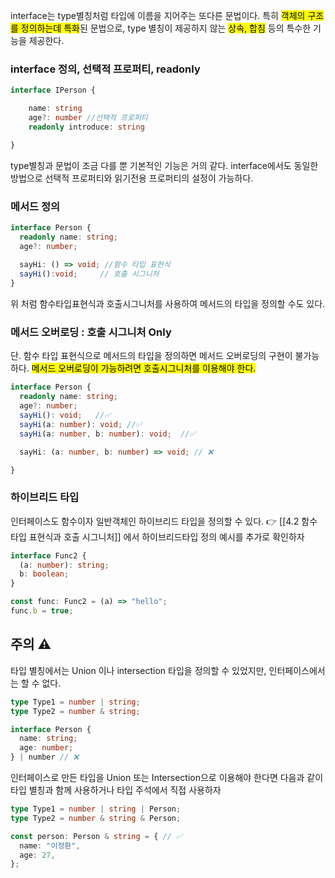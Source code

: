 

interface는 type별칭처럼 타입에 이름을 지어주는 또다른 문법이다. 
특히 <mark class="hltr-yellow">객체의 구조를 정의하는데 특화</mark>된 문법으로, type 별칭이 제공하지 않는 <mark class="hltr-yellow">상속, 합침</mark> 등의 특수한 기능을 제공한다.

### interface 정의, 선택적 프로퍼티, readonly

```typescript
interface IPerson {

	name: string
	age?: number //선택적 프로퍼티	
	readonly introduce: string

}
```

type별칭과 문법이 조금 다를 뿐 기본적인 기능은 거의 같다. interface에서도 동일한 방법으로 선택적 프로퍼티와 읽기전용 프로퍼티의 설정이 가능하다.

### 메서드 정의

```typescript
interface Person {
  readonly name: string;
  age?: number;
  
  sayHi: () => void; //함수 타입 표현식
  sayHi():void;     // 호출 시그니처 
}

```
 위 처럼 함수타입표현식과 호출시그니처를 사용하여 메서드의 타입을 정의할 수도 있다.

### 메서드 오버로딩 : 호출 시그니처 Only

단. 함수 타입 표현식으로 메서드의 타입을 정의하면 메서드 오버로딩의 구현이 불가능하다. 
<mark class="hltr-yellow">메서드 오버로딩이 가능하려면 호출시그니처를 이용해야 한다.</mark>

```typescript
interface Person {
  readonly name: string;
  age?: number;
  sayHi(): void;   //✅
  sayHi(a: number): void; //✅
  sayHi(a: number, b: number): void;  //✅

  sayHi: (a: number, b: number) => void; // ❌

}
```

### 하이브리드 타입

인터페이스도 함수이자 일반객체인 하이브리드 타입을 정의할 수 있다.
👉 [[4.2 함수 타입 표현식과 호출 시그니처]] 에서 하이브리드타입 정의 예시를 추가로 확인하자
```typescript
interface Func2 {
  (a: number): string;
  b: boolean;
}

const func: Func2 = (a) => "hello";
func.b = true;
```
## 주의 ⚠️

타입 별칭에서는 Union 이나 intersection 타입을 정의할 수 있었지만, 인터페이스에서는 할 수 없다.

```typescript
type Type1 = number | string;
type Type2 = number & string;

interface Person {
  name: string;
  age: number;
} | number // ❌
```

인터페이스로 만든 타입을 Union 또는 Intersection으로 이용해야 한다면 다음과 같이 타입 별칭과 함께 사용하거나 타입 주석에서 직접 사용하자

```typescript
type Type1 = number | string | Person;
type Type2 = number & string & Person;

const person: Person & string = { // ✅
  name: "이정환",
  age: 27,
};
```